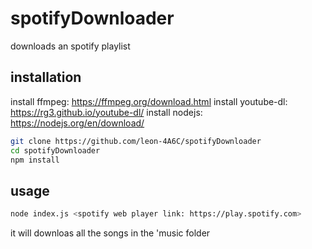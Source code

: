 # spotifyDownloader
downloads an spotify playlist

## installation

install ffmpeg: https://ffmpeg.org/download.html
install youtube-dl: https://rg3.github.io/youtube-dl/
install nodejs: https://nodejs.org/en/download/

```bash
git clone https://github.com/leon-4A6C/spotifyDownloader
cd spotifyDownloader
npm install
```

## usage

```bash
node index.js <spotify web player link: https://play.spotify.com>
```
it will downloas all the songs in the 'music folder
